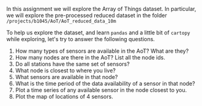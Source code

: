 In this assignment we will explore the Array of Things dataset. In particular, we will explore the pre-processed reduced dataset in the folder `/projects/b1045/AoT/AoT_reduced_data_10m`

To help us explore the dataset, and learn `pandas` and a little bit of `cartopy` while exploring, let's try to answer the following questions.

1. How many types of sensors are available in the AoT? What are they?
2. How many nodes are there in the AoT? List all the node ids.
3. Do all stations have the same set of sensors?
4. What node is closest to where you live?
5. What sensors are available in that node?
6. What is the time period of the data availability of a sensor in that node?
7. Plot a time series of any available sensor in the node closest to you.
8. Plot the map of locations of 4 sensors.